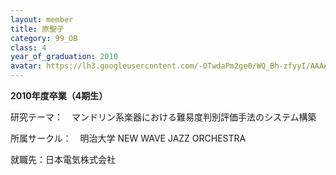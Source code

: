 ```yaml
---
layout: member
title: 原聖子
category: 99_OB
class: 4
year_of_graduation: 2010
avatar: https://lh3.googleusercontent.com/-OTwdaPm2ge0/WQ_Bh-zfyyI/AAAAAAAAqLs/Sd6IWZvBrEk3-SuRPhMH3T2USohxwUpVQCLcB/p-s300/hara1.jpg
---
```

**2010年度卒業（4期生）**

研究テーマ：　マンドリン系楽器における難易度判別評価手法のシステム構築

所属サークル：　明治大学 NEW WAVE JAZZ ORCHESTRA

就職先：日本電気株式会社